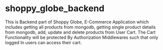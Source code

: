 # shoppy_globe_backend
This is Backend part of Shoppy Globe, E-Commerce Application which includes getting all products from mongodb, getting single product details from mongodb, add, update and delete products from User Cart. The Cart Functionality will be protected By Authorization Middlewares such that only logged In users can access their cart. 
